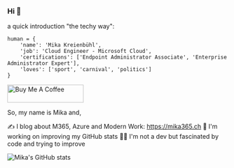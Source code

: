 ### Hi 👋

a quick introduction "the techy way":
```
human = {
    'name': 'Mika Kreienbühl',
    'job': 'Cloud Engineer - Microsoft Cloud',
    'certifications': ['Endpoint Administrator Associate', 'Enterprise Administrator Expert'],
    'loves': ['sport', 'carnival', 'politics']
}
```
<a href="https://buymeacoffee.com/milkaohnil" target="_blank"><img src="https://cdn.buymeacoffee.com/buttons/default-orange.png" alt="Buy Me A Coffee" height="41" width="174"></a>

So, my name is Mika and,

✍️ I blog about M365, Azure and Modern Work: https://mika365.ch
👀 I'm working on improving my GitHub stats
👨‍💻 I'm not a dev but fascinated by code and trying to improve

![Mika's GitHub stats](https://github-readme-stats.vercel.app/api?username=milkaohnil&show_icons=true&theme=dark)
